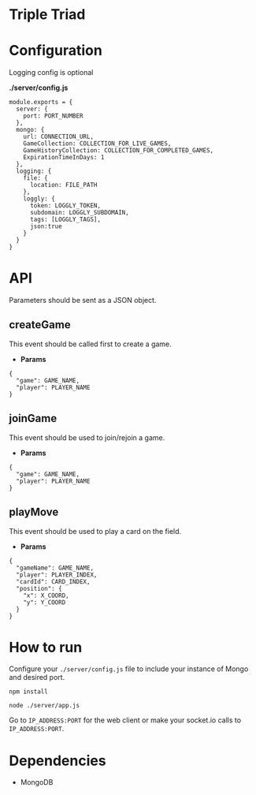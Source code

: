 # Triple Triad

# Configuration
Logging config is optional

**./server/config.js**
```
module.exports = {
  server: {
    port: PORT_NUMBER
  },
  mongo: {
    url: CONNECTION_URL,
    GameCollection: COLLECTION_FOR_LIVE_GAMES,
    GameHistoryCollection: COLLECTION_FOR_COMPLETED_GAMES,
    ExpirationTimeInDays: 1
  },
  logging: {
    file: {
      location: FILE_PATH
    },
    loggly: {
      token: LOGGLY_TOKEN,
      subdomain: LOGGLY_SUBDOMAIN,
      tags: [LOGGLY_TAGS],
      json:true
    }
  }
}
```

# API

Parameters should be sent as a JSON object.

## createGame

  This event should be called first to create a game.
  
  * **Params**

  ```
  {
    "game": GAME_NAME,
    "player": PLAYER_NAME
  }
  ```

## joinGame

  This event should be used to join/rejoin a game.
  
  * **Params**

  ```
  {
    "game": GAME_NAME,
    "player": PLAYER_NAME
  }
  ```

## playMove

  This event should be used to play a card on the field.
  
  * **Params**

  ```
  {
    "gameName": GAME_NAME,
    "player": PLAYER_INDEX,
    "cardId": CARD_INDEX,
    "position": {
      "x": X_COORD,
      "y": Y_COORD
    }
  }
  ```


# How to run

Configure your `./server/config.js` file to include your instance of Mongo and desired port.

```npm install```

```node ./server/app.js```

Go to `IP_ADDRESS:PORT` for the web client or make your socket.io calls to `IP_ADDRESS:PORT`.

# Dependencies

* MongoDB